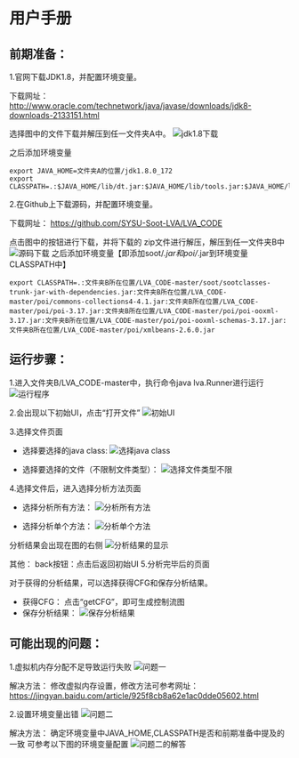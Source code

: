 # 用户手册

## 前期准备：
1.官网下载JDK1.8，并配置环境变量。

下载网址：
http://www.oracle.com/technetwork/java/javase/downloads/jdk8-downloads-2133151.html

选择图中的文件下载并解压到任一文件夹A中。
![jdk1.8下载](./assets/jdk1.8_Load.png)

之后添加环境变量
```
export JAVA_HOME=文件夹A的位置/jdk1.8.0_172
export CLASSPATH=.:$JAVA_HOME/lib/dt.jar:$JAVA_HOME/lib/tools.jar:$JAVA_HOME/lib
```
2.在Github上下载源码，并配置环境变量。

下载网址：
https://github.com/SYSU-Soot-LVA/LVA_CODE


点击图中的按钮进行下载，并将下载的 zip文件进行解压，解压到任一文件夹B中
![源码下载](./assets/GithubClone.png)
之后添加环境变量【即添加soot/*.jar和poi/*.jar到环境变量CLASSPATH中】
```
export CLASSPATH=.:文件夹B所在位置/LVA_CODE-master/soot/sootclasses-trunk-jar-with-dependencies.jar:文件夹B所在位置/LVA_CODE-master/poi/commons-collections4-4.1.jar:文件夹B所在位置/LVA_CODE-master/poi/poi-3.17.jar:文件夹B所在位置/LVA_CODE-master/poi/poi-ooxml-3.17.jar:文件夹B所在位置/LVA_CODE-master/poi/poi-ooxml-schemas-3.17.jar:文件夹B所在位置/LVA_CODE-master/poi/xmlbeans-2.6.0.jar
```
## 运行步骤：
1.进入文件夹B/LVA_CODE-master中，执行命令java lva.Runner进行运行
![运行程序](./assets/ExecCode.png)

2.会出现以下初始UI，点击“打开文件”
![初始UI](./assets/OriginalUI.png)

3.选择文件页面

* 选择要选择的java class:
![选择java class](./assets/SelectFile_class.png)


* 选择要选择的文件（不限制文件类型）：
![选择文件类型不限](./assets/SelectFile_AllFiles.png)


4.选择文件后，进入选择分析方法页面

 * 选择分析所有方法：
![分析所有方法](./assets/AnalysisAllMethod.png)



 * 选择分析单个方法：
![分析单个方法](./assets/OriginalUI.png)

分析结果会出现在图的右侧
![分析结果的显示](./assets/AnalysisResult.png)

其他：
    back按钮：点击后返回初始UI
5.分析完毕后的页面

对于获得的分析结果，可以选择获得CFG和保存分析结果。
* 获得CFG：
点击“getCFG”，即可生成控制流图
* 保存分析结果：
![保存分析结果](./assets/SaveAnalysisResult.png)

## 可能出现的问题：
1.虚拟机内存分配不足导致运行失败
![问题一](./assets/Question1.png)

解决方法：
修改虚拟内存设置，修改方法可参考网址：
https://jingyan.baidu.com/article/925f8cb8a62e1ac0dde05602.html

2.设置环境变量出错
![问题二](./assets/Question2.png)

解决方法：
确定环境变量中JAVA_HOME,CLASSPATH是否和前期准备中提及的一致
可参考以下图的环境变量配置
![问题二的解答](./assets/Question2_result.png)



